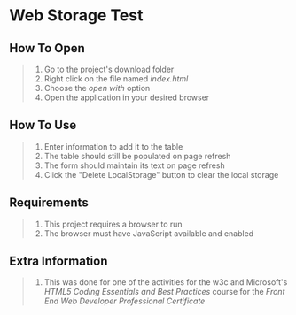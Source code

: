 # Web Storage Test

## How To Open
> 1. Go to the project's download folder
> 2. Right click on the file named _index.html_
> 3. Choose the _open with_ option
> 4. Open the application in your desired browser

## How To Use
> 1. Enter information to add it to the table
> 2. The table should still be populated on page refresh
> 3. The form should maintain its text on page refresh
> 4. Click the "Delete LocalStorage" button to clear the local storage

## Requirements
> 1. This project requires a browser to run
> 2. The browser must have JavaScript available and enabled

## Extra Information
> 1. This was done for one of the activities for the w3c and Microsoft's *HTML5 Coding Essentials and Best Practices* course for the *Front End Web Developer Professional Certificate*
